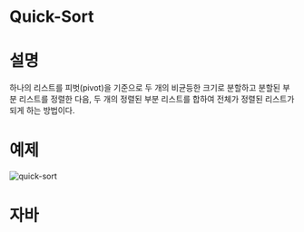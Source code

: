 # Quick-Sort
# 설명
하나의 리스트를 피벗(pivot)을 기준으로 두 개의 비균등한 크기로 분할하고 분할된 부분 리스트를 정렬한 다음, 두 개의 정렬된 부분 리스트를 합하여 전체가 정렬된 리스트가 되게 하는 방법이다.
# 예제
![quick-sort](https://user-images.githubusercontent.com/126844596/223420110-da883cf7-2ff3-4fdd-be0b-2dac70fbf573.png)
# 자바
